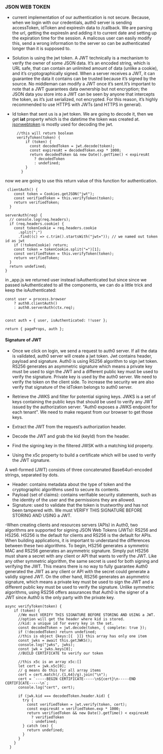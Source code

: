 ### JSON WEB TOKEN

- current implementation of our authentication is not secure. Because, when we login with our credentials, auth0 server is sending accessToken, idToken and expiresIn data to /callback. We are parsing the url, getting the expiresIn and adding it to current date and setting up the expiration time for the session. A malicous user can easily modify this, send a wrong information to the server so can be authenticated longer than it is supposed to.

- Solution is using the jwt token. A JWT technically is a mechanism to verify the owner of some JSON data. It’s an encoded string, which is URL safe, that can contain an unlimited amount of data (unlike a cookie), and it’s cryptographically signed.
When a server receives a JWT, it can guarantee the data it contains can be trusted because it’s signed by the source. No middleman can modify a JWT once it’s sent.It’s important to note that a JWT guarantees data ownership but not encryption; the JSON data you store into a JWT can be seen by anyone that intercepts the token, as it’s just serialized, not encrypted. For this reason, it’s highly recommended to use HTTPS with JWTs (and HTTPS in general).

- Id token that sent us is a jwt token. We are going to decode it, then we get **iat** property which is the datetime the token was created at. [jsonwebtoken](https://www.npmjs.com/package/jsonwebtoken) is mostly used for decoding the jwt.
        
        //this will return boolean
        verifyToken(token) {
            if (token) {
              const decodedToken = jwt.decode(token);
              const expiresAt = decodedToken.exp * 1000;
              return decodedToken && new Date().getTime() < expiresAt
                ? decodedToken
                : undefined;
            }
          }

now we are going to use this return value of this function for authentication.

     clientAuth() {
        const token = Cookies.getJSON("jwt");
        const verifiedToken = this.verifyToken(token);
        return verifiedToken;
      }

    serverAuth(req) {
      // console.log(req.headers);
      if (req.headers.cookie) {
        const tokenCookie = req.headers.cookie
          .split(";")
          .find((c) => c.trim().startsWith("jwt=")); // we named out token id as jwt
        if (!tokenCookie) return;
        const token = tokenCookie.split("=")[1];
        const verifiedToken = this.verifyToken(token);
        return verifiedToken;
      }
      return undefined;
    }
    
  in _app.js we returned user instead isAuthenticated but since since we passed isAuthenticated to all the components, we can do a little trick and keep the isAuthenticated:
  
    const user = process.browser
        ? auth0.clientAuth()
        : auth0.serverAuth(ctx.req);


    const auth = { user, isAuthenticated: !!user };

    return { pageProps, auth };
    
 #### Signature of JWT
 - Once we click on login, we send a request to auth0 server. If all the data is validated, auth0 server will create a jwt token. Jwt contains header, payload and signature. Auth0 is using RS256 algorithm to sign jwt token. RS256 generates an asymmetric signature which means a private key must be used to sign the JWT and a different public key must be used to verify the signature. Private key is used by the auth0 server. We need to verify the token on the client side. To increase the security we are also verify that signature of the idToken belongs to auth0 server.
 
- Retrieve the JWKS and filter for potential signing keys. JWKS is a set of keys containing the public keys that should be used to verify any JWT issued by the authorization server. "Auth0 exposes a JWKS endpoint for each tenant". We need to make request from our browser to get those keys.
- Extract the JWT from the request’s authorization header. 
- Decode the JWT and grab the kid (keyId) from the header. 
- Find the signing key in the filtered JWSK with a matching kid property. 
- Using the x5c property to build a certificate which will be used to verify the JWT signature. 

A well-formed (JWT) consists of three concatenated Base64url-encoded strings, separated by dots.
- Header: contains metadata about the type of token and the cryptographic algorithms used to secure its contents.
- Payload (set of claims): contains verifiable security statements, such as the identity of the user and the permissions they are allowed.
- Signature: used to validate that the token is trustworthy and has not been tampered with. We must VERIFY THIS SIGNATURE BEFORE STORING AND USING a JWT.

-When creating clients and resources servers (APIs) in Auth0, two algorithms are supported for signing JSON Web Tokens (JWTs): RS256 and HS256. HS256 is the default for clients and RS256 is the default for APIs. When building applications, it is important to understand the differences between these two algorithms. To begin, HS256 generates a symmetric MAC and RS256 generates an asymmetric signature. Simply put HS256 must share a secret with any client or API that wants to verify the JWT. Like any other symmetric algorithm, the same secret is used for both signing and verifying the JWT. This means there is no way to fully guarantee Auth0 generated the JWT as any client or API with the secret could generate a validly signed JWT. On the other hand, RS256 generates an asymmetric signature, which means a private key must be used to sign the JWT and a different public key must be used to verify the signature. Unlike symmetric algorithms, using RS256 offers assurances that Auth0 is the signer of a JWT since Auth0 is the only party with the private key.

    async verifyToken(token) {
        if (token) {
          //We must VERIFY THIS SIGNATURE BEFORE STORING AND USING a JWT.
          //option will get the header where kid is stored.
          //kid: a unique id for every key in the set.
          const decodedToken = jwt.decode(token, { complete: true });
          if (!decodedToken) return undefined;
          //this is object {keys:[{  }]} this array has only one item
          const jwks = await this.getJWKS();
          console.log("jwks", jwks);
          const jwk = jwks.keys[0];
          //BUILD CERTIFICATE to verify our token

          //this x5c is an array x5c:[]
          let cert = jwk.x5c[0];
          // g means do this for all array items
          cert = cert.match(/.{1,64}/g).join("\n");
          cert = `-----BEGIN CERTIFICATE-----\n${cert}\n-----END CERTIFICATE-----\n`;
          console.log("cert", cert);

          if (jwk.kid === decodedToken.header.kid) {
            try {
              const verifiedToken = jwt.verify(token, cert);
              const expiresAt = verifiedToken.exp * 1000;
              return verifiedToken && new Date().getTime() < expiresAt
                ? verifiedToken
                : undefined;
            } catch (ex) {
              return undefined;
            }
          }
        }
      }


